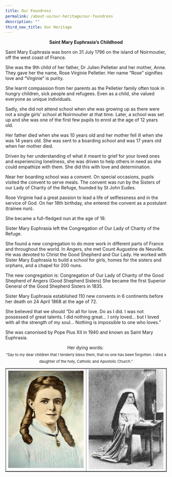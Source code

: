 ```yaml
---
title: Our Foundress
permalink: /about-us/our-heritage/our-foundress
description: ""
third_nav_title: Our Heritage
---
```

<p style="text-align: center;"><strong>Saint Mary Euphrasia&rsquo;s Childhood</strong></p>
<p>Saint Mary Euphrasia was born on 31 July 1796 on the island of Noirmoutier, off the west coast of France.</p>
<p>She was the 9th child of her father, Dr Julien Pelletier and her mother, Anne. They gave her the name, Rose Virginie Pelletier. Her name &ldquo;Rose&rdquo; signifies love and &ldquo;Virginie&rdquo; is purity.</p>
<p>She learnt compassion from her parents as the Pelletier family often took in hungry children, sick people and refugees. Even as a child, she valued everyone as unique individuals.</p>
<p>Sadly, she did not attend school when she was growing up as there were not a single girls&rsquo; school at Noirmoutier at that time. Later, a school was set up and she was one of the first few pupils to enrol at the age of 12 years old.</p>
<p>Her father died when she was 10 years old and her mother fell ill when she was 14 years old. She was sent to a boarding school and was 17 years old when her mother died.</p>
<p>Driven by her understanding of what it meant to grief for your loved ones and experiencing loneliness, she was driven to help others in need as she could empathize with them. She did this with love and determination.</p>
<p>Near her boarding school was a convent. On special occasions, pupils visited the convent to serve meals. The convent was run by the Sisters of our Lady of Charity of the Refuge, founded by St John Eudes.</p>
<p>Rose Virginie had a great passion to lead a life of selflessness and in the service of God. On her 18th birthday, she entered the convent as a postulant (trainee nun).</p>
<p>She became a full-fledged nun at the age of 19.</p>
<p>Sister Mary Euphrasia left the Congregation of Our Lady of Charity of the Refuge.</p>
<p>She found a new congregation to do more work in different parts of France and throughout the world. In Angers, she met Count Augustine de Neuville. He was devoted to Christ the Good Shepherd and Our Lady. He worked with Sister Mary Euphrasia to build a school for girls, homes for the sisters and orphans, and a chapel for 200 nuns.</p>
<p>The new congregation is: Congregation of Our Lady of Charity of the Good Shepherd of Angers (Good Shepherd Sisters) She became the first Superior General of the Good Shepherd Sisters in 1835.</p>
<p>Sister Mary Euphrasia established 110 new convents in 6 continents before her death on 24 April 1868 at the age of 72.</p>
<p>She believed that we should &ldquo;Do all for love. Do as I did. I was not possessed of great talents. I did nothing great&hellip; I only loved&hellip; but I loved with all the strength of my soul&hellip; Nothing is impossible to one who loves.&rdquo;</p>
<p>She was canonised by Pope Pius XII in 1940 and known as Saint Mary Euphrasia.</p>
<p style="text-align: center;">Her dying words:&nbsp;<br /><sub>&ldquo;Say to my dear children that I tenderly bless them, that no one has been forgotten. I died a daughter of the holy, Catholic and Apostolic Church.&rdquo;</sub></p>
<table style="border-collapse: collapse; width: 100%;" border="1">
<tbody>
<tr>
<td style="width: 50%;"><img src="/images/found1.png"></td>
<td style="width: 50%;"><img src="/images/found2.png"></td>
</tr>
</tbody>
</table>